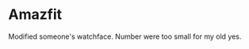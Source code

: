 # Amazfit
Modified someone's watchface. Number were too small for my old yes.
<a img=noko_packed_animated_4.png>
